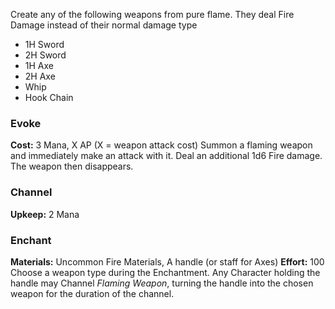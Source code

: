 Create any of the following weapons from pure flame. They deal Fire Damage instead of their normal damage type
- 1H Sword
- 2H Sword
- 1H Axe
- 2H Axe
- Whip
- Hook Chain
### Evoke
**Cost:** 3 Mana, X AP (X = weapon attack cost)
Summon a flaming weapon and immediately make an attack with it. Deal an additional 1d6 Fire damage. The weapon then disappears.
### Channel
**Upkeep:** 2 Mana
### Enchant
**Materials:** Uncommon Fire Materials, A handle (or staff for Axes)
**Effort:** 100
Choose a weapon type during the Enchantment. Any Character holding the handle may Channel *Flaming Weapon*, turning the handle into the chosen weapon for the duration of the channel.